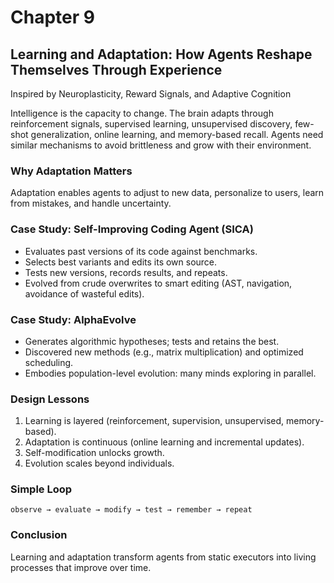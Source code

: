 # Chapter 9

## Learning and Adaptation: How Agents Reshape Themselves Through Experience

Inspired by Neuroplasticity, Reward Signals, and Adaptive Cognition

Intelligence is the capacity to change. The brain adapts through reinforcement signals, supervised learning, unsupervised discovery, few-shot generalization, online learning, and memory-based recall. Agents need similar mechanisms to avoid brittleness and grow with their environment.

### Why Adaptation Matters

Adaptation enables agents to adjust to new data, personalize to users, learn from mistakes, and handle uncertainty.

### Case Study: Self-Improving Coding Agent (SICA)

- Evaluates past versions of its code against benchmarks.
- Selects best variants and edits its own source.
- Tests new versions, records results, and repeats.
- Evolved from crude overwrites to smart editing (AST, navigation, avoidance of wasteful edits).

### Case Study: AlphaEvolve

- Generates algorithmic hypotheses; tests and retains the best.
- Discovered new methods (e.g., matrix multiplication) and optimized scheduling.
- Embodies population-level evolution: many minds exploring in parallel.

### Design Lessons

1. Learning is layered (reinforcement, supervision, unsupervised, memory-based).
2. Adaptation is continuous (online learning and incremental updates).
3. Self-modification unlocks growth.
4. Evolution scales beyond individuals.

### Simple Loop

```
observe → evaluate → modify → test → remember → repeat
```

### Conclusion

Learning and adaptation transform agents from static executors into living processes that improve over time.

